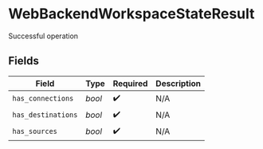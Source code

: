 # WebBackendWorkspaceStateResult

Successful operation


## Fields

| Field              | Type               | Required           | Description        |
| ------------------ | ------------------ | ------------------ | ------------------ |
| `has_connections`  | *bool*             | :heavy_check_mark: | N/A                |
| `has_destinations` | *bool*             | :heavy_check_mark: | N/A                |
| `has_sources`      | *bool*             | :heavy_check_mark: | N/A                |